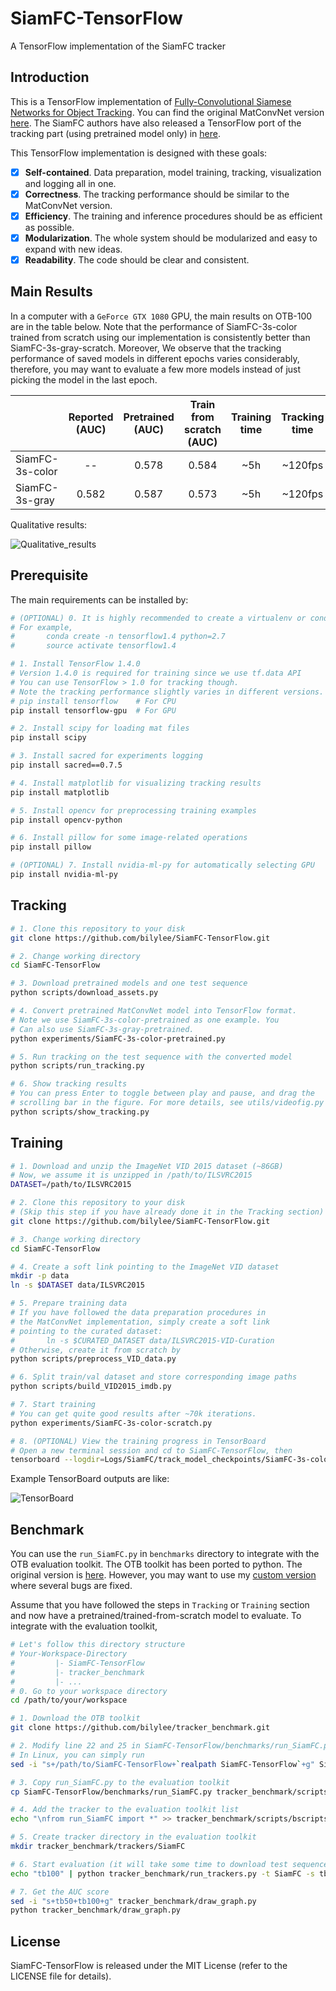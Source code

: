 # SiamFC-TensorFlow
A TensorFlow implementation of the SiamFC tracker

## Introduction

This is a TensorFlow implementation of [Fully-Convolutional Siamese Networks for Object Tracking](https://arxiv.org/abs/1606.09549). You can find the original MatConvNet version [here](https://github.com/bertinetto/siamese-fc). The SiamFC authors have also  released a TensorFlow port of the tracking part (using pretrained model only) in [here](https://github.com/torrvision/siamfc-tf). 

This TensorFlow implementation is designed with these goals:
- [x] **Self-contained**. Data preparation, model training, tracking, visualization and logging all in one.
- [x] **Correctness**. The tracking performance should be similar to the MatConvNet version.
- [x] **Efficiency**. The training and inference procedures should be as efficient as possible.
- [x] **Modularization**. The whole system should be modularized and easy to expand with new ideas.
- [x] **Readability**. The code should be clear and consistent.

## Main Results
In a computer with a `GeForce GTX 1080` GPU, the main results on OTB-100 are in the table below. Note that the performance of SiamFC-3s-color trained from scratch using our implementation is consistently better than SiamFC-3s-gray-scratch. Moreover, We observe that the tracking performance of saved models in different epochs varies considerably, therefore, you may want to evaluate a few more models instead of just picking the model in the last epoch.  

|                   | Reported (AUC)     | Pretrained (AUC)       | Train from scratch (AUC)  | Training time | Tracking time|
|-------------------|:-------------------:|:---------------------:|:-----:|:--------------:|:------------------:|
|SiamFC-3s-color  | --                      | 0.578        | 0.584            | ~5h        | ~120fps            |
|SiamFC-3s-gray   | 0.582                   | 0.587        | 0.573            | ~5h        | ~120fps            |

Qualitative results:

![Qualitative_results](./assets/results.png)

## Prerequisite
The main requirements can be installed by:
```bash
# (OPTIONAL) 0. It is highly recommended to create a virtualenv or conda environment
# For example, 
#       conda create -n tensorflow1.4 python=2.7
#       source activate tensorflow1.4

# 1. Install TensorFlow 1.4.0 
# Version 1.4.0 is required for training since we use tf.data API
# You can use TensorFlow > 1.0 for tracking though.
# Note the tracking performance slightly varies in different versions.
# pip install tensorflow    # For CPU
pip install tensorflow-gpu  # For GPU

# 2. Install scipy for loading mat files
pip install scipy

# 3. Install sacred for experiments logging
pip install sacred==0.7.5

# 4. Install matplotlib for visualizing tracking results
pip install matplotlib

# 5. Install opencv for preprocessing training examples
pip install opencv-python

# 6. Install pillow for some image-related operations
pip install pillow

# (OPTIONAL) 7. Install nvidia-ml-py for automatically selecting GPU
pip install nvidia-ml-py
```

## Tracking
```bash
# 1. Clone this repository to your disk
git clone https://github.com/bilylee/SiamFC-TensorFlow.git

# 2. Change working directory
cd SiamFC-TensorFlow

# 3. Download pretrained models and one test sequence 
python scripts/download_assets.py

# 4. Convert pretrained MatConvNet model into TensorFlow format.
# Note we use SiamFC-3s-color-pretrained as one example. You
# Can also use SiamFC-3s-gray-pretrained. 
python experiments/SiamFC-3s-color-pretrained.py

# 5. Run tracking on the test sequence with the converted model
python scripts/run_tracking.py

# 6. Show tracking results
# You can press Enter to toggle between play and pause, and drag the 
# scrolling bar in the figure. For more details, see utils/videofig.py
python scripts/show_tracking.py
```

## Training
```bash
# 1. Download and unzip the ImageNet VID 2015 dataset (~86GB)
# Now, we assume it is unzipped in /path/to/ILSVRC2015
DATASET=/path/to/ILSVRC2015

# 2. Clone this repository to your disk 
# (Skip this step if you have already done it in the Tracking section)
git clone https://github.com/bilylee/SiamFC-TensorFlow.git

# 3. Change working directory
cd SiamFC-TensorFlow

# 4. Create a soft link pointing to the ImageNet VID dataset
mkdir -p data
ln -s $DATASET data/ILSVRC2015

# 5. Prepare training data
# If you have followed the data preparation procedures in 
# the MatConvNet implementation, simply create a soft link 
# pointing to the curated dataset:
#       ln -s $CURATED_DATASET data/ILSVRC2015-VID-Curation
# Otherwise, create it from scratch by
python scripts/preprocess_VID_data.py

# 6. Split train/val dataset and store corresponding image paths
python scripts/build_VID2015_imdb.py

# 7. Start training
# You can get quite good results after ~70k iterations.
python experiments/SiamFC-3s-color-scratch.py

# 8. (OPTIONAL) View the training progress in TensorBoard
# Open a new terminal session and cd to SiamFC-TensorFlow, then
tensorboard --logdir=Logs/SiamFC/track_model_checkpoints/SiamFC-3s-color-scratch
```

Example TensorBoard outputs are like:

![TensorBoard](./assets/TensorBoard.png)

## Benchmark
You can use the `run_SiamFC.py` in `benchmarks` directory to integrate with the OTB evaluation toolkit. The OTB toolkit has been ported to python. The original version is [here](https://github.com/jwlim/tracker_benchmark). However, you may want to use my [custom version](https://github.com/bilylee/tracker_benchmark) where several bugs are fixed. 

Assume that you have followed the steps in `Tracking` or `Training` section and now have a pretrained/trained-from-scratch model to evaluate. To integrate with the evaluation toolkit, 
```bash
# Let's follow this directory structure
# Your-Workspace-Directory
#         |- SiamFC-TensorFlow
#         |- tracker_benchmark
#         |- ...
# 0. Go to your workspace directory
cd /path/to/your/workspace

# 1. Download the OTB toolkit
git clone https://github.com/bilylee/tracker_benchmark.git

# 2. Modify line 22 and 25 in SiamFC-TensorFlow/benchmarks/run_SiamFC.py accordingly. 
# In Linux, you can simply run
sed -i "s+/path/to/SiamFC-TensorFlow+`realpath SiamFC-TensorFlow`+g" SiamFC-TensorFlow/benchmarks/run_SiamFC.py

# 3. Copy run_SiamFC.py to the evaluation toolkit
cp SiamFC-TensorFlow/benchmarks/run_SiamFC.py tracker_benchmark/scripts/bscripts

# 4. Add the tracker to the evaluation toolkit list
echo "\nfrom run_SiamFC import *" >> tracker_benchmark/scripts/bscripts/__init__.py

# 5. Create tracker directory in the evaluation toolkit
mkdir tracker_benchmark/trackers/SiamFC

# 6. Start evaluation (it will take some time to download test sequences).
echo "tb100" | python tracker_benchmark/run_trackers.py -t SiamFC -s tb100 -e OPE

# 7. Get the AUC score
sed -i "s+tb50+tb100+g" tracker_benchmark/draw_graph.py
python tracker_benchmark/draw_graph.py
```

## License
SiamFC-TensorFlow is released under the MIT License (refer to the LICENSE file for details).
